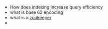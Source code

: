 - How does indexing increase query efficiency
- what is base 62 encoding
- what is a [zookeeper](https://zookeeper.apache.org/)
- 